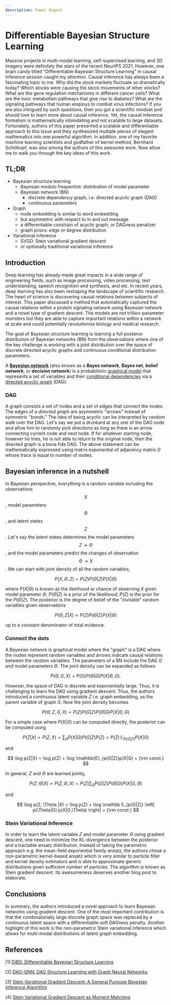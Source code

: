 ```yaml
---
description: Paper digest
---
```


# Differentiable Bayesian Structure Learning

Massive projects in multi-modal learning, self-supervised learning, and 3D imagery were definitely the stars of the recent NeurIPS 2021. However, one brain candy titled "Differentiable Bayesian Structure Learning" in causal inference session caught my attention. Causal inference has always been a fascinating topic to me. Why did the stock markets fluctuate so dramatically today? Which stocks were causing the stock movements of other stocks? What are the gene regulation mechanisms in different cancer cells? What are the toxic metabolism pathways that give rise to diabetes? What are the signaling pathways that human employs to combat virus infections? If you are also intrigued by such questions, then you got a scientific mindset and should love to learn more about causal inference. Yet, the causal inference formalism is mathematically intimidating and not scalable to large datasets. Fortunately, authors of this paper presented a scalable and differentiable approach to this issue and they synthesized multiple pieces of elegant mathematics into one powerful algorithm. In addition, one of my favorite machine learning scientists and godfather of kernel method, Bernhard Schölkopf, was also among the authors of this awesome work. Now allow me to walk you through the key ideas of this work.

## TL;DR

* Bayesian structure learning
  * Bayesian modulo frequentist: distribution of model parameter
  * Bayesian network (BN)
    * discrete dependency graph, i.e. directed acyclic graph (DAG)
    * continuous parameters
* Graph
  * node embedding is similar to word embedding
  * but asymmetric with respect to in and out message
  * a differentiable constrain of acyclic graph, or DAGness penalizer
  * graph priors: edge or degree distribution
* Variational inference
  * SVGD: Stein variational gradient descent
  * or optionally traditional variational inference

## Introduction

Deep learning has already made great impacts in a wide range of engineering fields, such as image processing, video processing, text understanding, speech recognition and synthesis, and etc. In recent years, deep learning has also been reshaping the landscape of scientific research. The heart of science is discovering causal relations between subjects of interest. This paper discussed a method that automatically captured the causal relations within a protein signaling network using Bayesian network and a novel type of gradient descent. The models are not trillion-parameter monsters but they are able to capture important relations within a network at scale and could potentially revolutionize biology and medical research.

The goal of Bayesian structure learning is learning a full posterior distribution of Bayesian networks (BN) from the observations where one of the key challenge is working with a joint distribution over the space of discrete directed acyclic graphs and continuous conditional distribution parameters.

A [**Bayesian network**](https://en.wikipedia.org/wiki/Bayesian\_network) (also known as a **Bayes network**, **Bayes net**, **belief network**, or **decision network**) is a probabilistic [graphical model](https://en.wikipedia.org/wiki/Graphical\_model) that represents a set of variables and their [conditional dependencies](https://en.wikipedia.org/wiki/Conditional\_dependence) via a [directed acyclic graph](https://en.wikipedia.org/wiki/Directed\_acyclic\_graph) (DAG).

### DAG

A graph consists a set of nodes and a set of edges that connect the nodes. The edges of a _directed graph_ are asymmetric "arrows" instead of symmetric "bonds." The idea of being acyclic can be interpreted by random walk over the DAG. Let's say we put a drunkard at any one of the DAG node and allow him to randomly pick directions as long as there is an arrow connecting current node and next node. If for whatever starting node, however he tries, he is not able to return to the original node, then the directed graph is a bona fide DAG. The above statement can be mathematically expressed using matrix exponential of adjacency matrix $G$ whose trace is equal to number of nodes.

## Bayesian inference in a nutshell

In Bayesian perspective, everything is a random variable including the observations $$X$$, model parameters $$\Theta$$, and latent states $$Z$$. Let's say the latent states determines the model parameters $$Z\rightarrow \Theta$$, and the model parameters predict the changes of observation $$\Theta \rightarrow X$$. We can start with joint density of all the random variables,

$$
P(X, \Theta, Z) = P(Z) P(\Theta| Z) P(X|\Theta)
$$

where $P(X|\Theta)$ is known as the likelihood or chance of observing $X$ given model parameter $\Theta$; $P(\Theta|Z)$ is a prior of the likelihood; $P(Z)$ is the prior for the $P(\Theta|Z)$. The posterior is the degree of belief of the "invisible" random variables given observations

$$
P(\Theta, Z| X) \propto P(Z) P(\Theta|Z) P(X|\Theta)
$$

up to a constant denominator of total evidence.

### Connect the dots

A Bayesian network is graphical model where the "graph" is a DAG where the nodes represent random variables and arrows indicate causal relations between the random variables. The parameters of a BN include the DAG $G$ and model parameters $\Theta$. The joint density can be expanded as follows

$$
P(\Theta, G, X) = P(G)P(\Theta|G)P(X|\Theta, G).
$$

However, the space of DAG is discrete and exponentially large. Thus, it is challenging to learn the DAG using gradient descent. Thus, the authors introduced a continuous latent variable $Z$ i.e. graph embedding, as the parent variable of graph $G$. Now the joint density becomes

$$
P(\Theta, Z, G, X) = P(Z)P(G|Z)P(\Theta|G)P(X|\Theta, G)
$$

For a simple case where $P(X|G)$ can be computed directly, the posterior can be computed using

$$
P(Z|X) \propto P(Z, X) = \sum_G P(X|G)P(G|Z)P(Z) = P(Z)\,\mathbb E_{P(G|Z)}P(X|G)
$$

and

$$
\log p(Z|X) = \log p(Z) + \log \mathbb{E}_{p(G|Z)}p(X|G) + {\rm const.}
$$

In general, $Z$ and $\Theta$ are learned jointly,

$$
P(Z,\Theta|X) \propto P(Z,\Theta,X) = P(Z) \sum_G P(G|Z) P(\Theta|G) P(X|G,\Theta)
$$

and

$$
\log p(Z, \Theta |X) = \log p(Z) + \log \mathbb E_{p(G|Z)} \left[ p(\Theta|G) p(X|G,\Theta) \right] + {\rm const.}
$$

### Stein Variational Inference

In order to learn the latent variable $Z$ and model parameter $\Theta$ using gradient descent, one need to minimize the KL-divergence between the posterior and a tractable ansatz distribution. Instead of taking the parametric approach e.g. the mean-field exponential family ansatz, the authors chose a non-parametric kernel-based ansatz which is very similar to particle filter and kernel density estimators and is able to approximate generic distributions given sufficient number of particles. The algorithm is known as Stein gradient descent. Its awesomeness deserves another blog post to elaborate.

## Conclusions

In summary, the authors introduced a novel approach to learn Bayesian networks using gradient descent. One of the most important contribution is that the combinatorially large discrete graph space was replaced by a continuous latent space with a differentiable soft DAGness penalty. Another highlight of this work is the non-parametric Stein variational inference which allows for multi-modal distributions of latent graph embedding.

## References

\[1] [DiBS: Differentiable Bayesian Structure Learning](https://arxiv.org/abs/2105.11839)

\[2] [DAG-GNN: DAG Structure Learning with Graph Neural Networks](https://arxiv.org/abs/1904.10098)

\[3] [Stein Variational Gradient Descent: A General Purpose Bayesian Inference Algorithm](https://arxiv.org/abs/1608.04471)

\[4] [Stein Variational Gradient Descent as Moment Matching](https://arxiv.org/abs/1810.11693)
